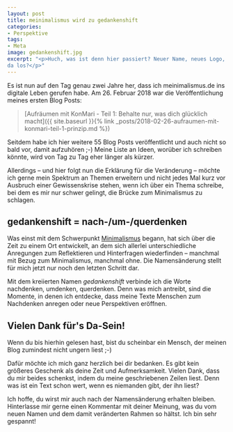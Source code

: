 ```yaml
---
layout: post
title: meinimalismus wird zu gedankenshift
categories:
- Perspektive
tags:
- Meta
image: gedankenshift.jpg
excerpt: "<p>Huch, was ist denn hier passiert? Neuer Name, neues Logo, was ist
da los?</p>"
---
```


Es ist nun auf den Tag genau zwei Jahre her, dass ich meinimalismus.de ins
digitale Leben gerufen habe. Am 26. Februar 2018 war die Veröffentlichung meines
ersten Blog Posts:

> [Aufräumen mit KonMari - Teil 1: Behalte nur, was dich glücklich macht]({{ site.baseurl }}{% link _posts/2018-02-26-aufraumen-mit-konmari-teil-1-prinzip.md %})

Seitdem habe ich hier weitere 55 Blog Posts veröffentlicht und auch nicht so
bald vor, damit aufzuhören ;-) Meine Liste an Ideen, worüber ich schreiben
könnte, wird von Tag zu Tag eher länger als kürzer.

Allerdings – und hier folgt nun die Erklärung für die Veränderung – möchte ich
gerne mein Spektrum an Themen erweitern und nicht jedes Mal kurz vor Ausbruch
einer Gewissenskrise stehen, wenn ich über ein Thema schreibe, bei dem es mir
nur schwer gelingt, die Brücke zum Minimalismus zu schlagen.

## gedankenshift = nach-/um-/querdenken

Was einst mit dem Schwerpunkt [Minimalismus]({{site.baseurl}}/tags/Minimalismus)
begann, hat sich über die Zeit zu einem Ort entwickelt, an dem sich allerlei
unterschiedliche Anregungen zum Reflektieren und Hinterfragen wiederfinden –
manchmal mit Bezug zum Minimalismus, manchmal ohne. Die Namensänderung stellt
für mich jetzt nur noch den letzten Schritt dar.

Mit dem kreiierten Namen *gedankenshift* verbinde ich die Worte nachdenken,
umdenken, querdenken. Denn was mich antreibt, sind die Momente, in denen ich
entdecke, dass meine Texte Menschen zum Nachdenken anregen oder neue
Perspektiven eröffnen.

## Vielen Dank für's Da-Sein!

Wenn du bis hierhin gelesen hast, bist du scheinbar ein Mensch, der meinen Blog
zumindest nicht ungern liest ;-)

Dafür möchte ich mich ganz herzlich bei dir bedanken. Es gibt kein größeres
Geschenk als deine Zeit und Aufmerksamkeit. Vielen Dank, dass du mir beides
schenkst, indem du meine geschriebenen Zeilen liest. Denn was ist ein Text schon
wert, wenn es niemanden gibt, der ihn liest?

Ich hoffe, du wirst mir auch nach der Namensänderung erhalten bleiben.
Hinterlasse mir gerne einen Kommentar mit deiner Meinung, was du vom neuen Namen
und dem damit veränderten Rahmen so hältst. Ich bin sehr gespannt!
